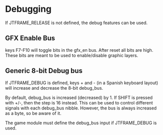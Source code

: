 # Debugging

If JTFRAME_RELEASE is not defined, the debug features can be used.

## GFX Enable Bus

keys F7-F10 will toggle bits in the gfx_en bus. After reset all bits are high. These bits are meant to be used to enable/disable graphic layers.

## Generic 8-bit Debug bus

If JTFRAME_DEBUG is defined, keys + and - (in a Spanish keyboard layout) will increase and decrease the 8-bit debug_bus.

By default, debug_bus is increased (decreased) by 1. If SHIFT is pressed with +/-, then the step is 16 instead. This can be used to control different signals with each debug_bus nibble. However, the bus is always increased as a byte, so be aware of it.

The game module must define the debug_bus input if JTFRAME_DEBUG is used.
